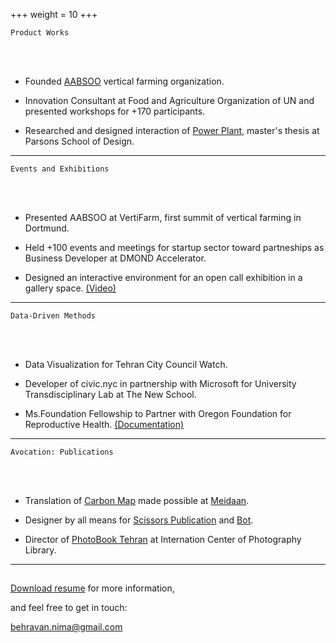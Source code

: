 +++
weight = 10
+++


`Product Works`

<br>
</br>

- Founded [AABSOO](https://aabsoo.com/) vertical farming organization.

- Innovation Consultant at Food and Agriculture Organization of UN and presented workshops for +170 participants.

- Researched and designed interaction of [Power Plant](http://mfadt.parsons.edu/2016/blog/2016/04/25/power-plant/), master's thesis at Parsons School of Design.


---

`Events and Exhibitions`

<br>
</br>

- Presented AABSOO at VertiFarm, first summit of vertical farming in Dortmund.

- Held +100 events and meetings for startup sector toward partneships as Business Developer at DMOND Accelerator.

- Designed an interactive environment for an open call exhibition in a gallery space. [(Video)](https://vimeo.com/312888235)


---

`Data-Driven Methods`

<br>
</br>

- Data Visualization for Tehran City Council Watch.

- Developer of civic.nyc in partnership with Microsoft for University Transdisciplinary Lab at The New School.

- Ms.Foundation Fellowship to Partner with Oregon Foundation for Reproductive Health. [(Documentation)](https://onekeyquestion.wordpress.com/) 

---

`Avocation: Publications`

<br>
</br>

- Translation of [Carbon Map](https://www.carbonmap.org/) made possible at [Meidaan](https://meidaan.com/archive/author/nimabehravan).

- Designer by all means for [Scissors Publication](https://www.gheychi.net/) and [Bot](https://www.twitter.com/30zerMbot). 

- Director of [PhotoBook Tehran](https://www.icp.org/events/photobook-tehran-opening-reception-1at) at Internation Center of Photography Library.

---

## 


[Download resume](https://drive.google.com/file/d/1mqJxFJ9hin7A6wvZ6d1uHWz3Z543bB0Z/view?usp=sharing) for more information,


and feel free to get in touch:

behravan.nima@gmail.com


